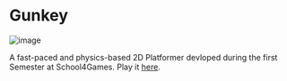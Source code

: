 # Gunkey
![image](https://github.com/bene-labs/Gunkey/assets/62158116/0efd5024-bc1c-4129-86eb-04df3c4290c9)

A fast-paced and physics-based 2D Platformer devloped during the first Semester at School4Games.
Play it [here](https://s4g.itch.io/gunkey).
